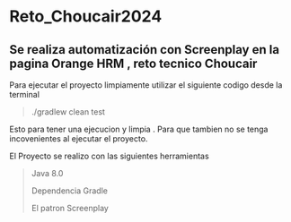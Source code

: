 # Reto_Choucair2024
Se realiza automatización con Screenplay en la pagina Orange HRM , reto tecnico Choucair
---------------------------------------------------------------------------------------
Para ejecutar el proyecto limpiamente utilizar el siguiente codigo desde la terminal 
> ./gradlew clean test

Esto para tener una ejecucion y limpia . Para que tambien no se tenga incovenientes al ejecutar el proyecto.

El Proyecto se realizo con las siguientes herramientas
> Java 8.0
> 
> Dependencia Gradle
> 
> El patron Screenplay



